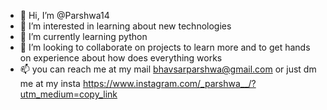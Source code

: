 - 👋 Hi, I’m @Parshwa14
- 👀 I’m interested in learning about new technologies
- 🌱 I’m currently learning python
- 💞️ I’m looking to collaborate on projects to learn more and to get hands on experience about how does everything works
- 📫 you can reach me at my mail bhavsarparshwa@gmail.com or just dm me at my insta https://www.instagram.com/_parshwa__/?utm_medium=copy_link

<!---
Parshwa14/Parshwa14 is a ✨ special ✨ repository because its `README.md` (this file) appears on your GitHub profile.
You can click the Preview link to take a look at your changes.
--->
